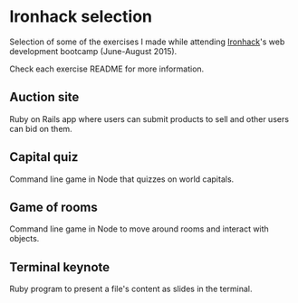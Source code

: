 # Ironhack selection

Selection of some of the exercises I made while attending [Ironhack](http://www.ironhack.com)'s web development bootcamp (June-August 2015).

Check each exercise README for more information.

## Auction site

Ruby on Rails app where users can submit products to sell and other users can bid on them.

## Capital quiz

Command line game in Node that quizzes on world capitals.

## Game of rooms

Command line game in Node to move around rooms and interact with objects.

## Terminal keynote

Ruby program to present a file's content as slides in the terminal.
